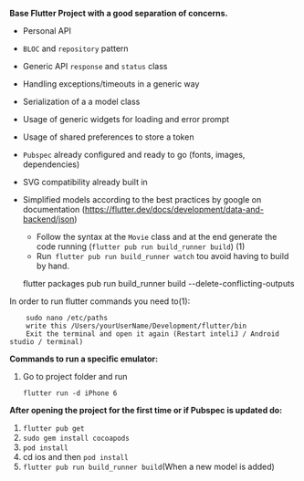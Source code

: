 **Base Flutter Project with a good separation of concerns.**

 - Personal API
 - `BLOC` and `repository` pattern
 - Generic API `response` and `status` class
 - Handling exceptions/timeouts in a generic way
 - Serialization of a a model class
 - Usage of generic widgets for loading and error prompt
 - Usage of shared preferences to store a token
 - `Pubspec` already configured and ready to go (fonts, images, dependencies)
 - SVG compatibility already built in
 - Simplified models according to the best practices by google on documentation (https://flutter.dev/docs/development/data-and-backend/json)
      - Follow the syntax at the `Movie` class and at the end generate the code running (`flutter pub run build_runner build`) (1)
      - Run` flutter pub run build_runner watch` tou avoid having to build by hand.
      
      flutter packages pub run build_runner build --delete-conflicting-outputs

In order to run flutter commands you need to(1):

        sudo nano /etc/paths
        write this /Users/yourUserName/Development/flutter/bin
        Exit the terminal and open it again (Restart inteliJ / Android studio / terminal)


**Commands to run a specific emulator:**
  1) Go to project folder and run
         
         flutter run -d iPhone 6
         
**After opening the project for the first time or if Pubspec is updated do:**

   1) `flutter pub get`
   2) `sudo gem install cocoapods`
   3) `pod install`
   4) cd ios and then `pod install`
   5) `flutter pub run build_runner build`(When a new model is added)
